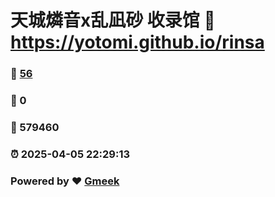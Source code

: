 # 天城燐音x乱凪砂 收录馆 :link: https://yotomi.github.io/rinsa 
### :page_facing_up: [56](https://yotomi.github.io/rinsa/tag.html) 
### :speech_balloon: 0 
### :hibiscus: 579460 
### :alarm_clock: 2025-04-05 22:29:13 
### Powered by :heart: [Gmeek](https://github.com/Meekdai/Gmeek)
